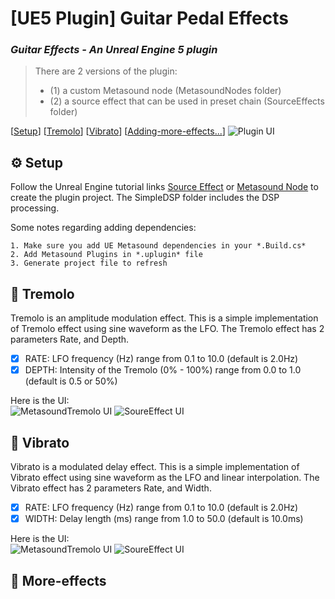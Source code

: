 # [UE5 Plugin] Guitar Pedal Effects
### *Guitar Effects - An Unreal Engine 5 plugin*
> There are 2 versions of the plugin:
> * (1) a custom Metasound node (MetasoundNodes folder)
> * (2) a source effect that can be used in preset chain (SourceEffects folder)  

[[Setup](README.md#gear-Setup)] [[Tremolo](README.md#guitar-tremolo)] [[Vibrato](README.md#guitar-vibrato)] [[Adding-more-effects...](README.md#guitar-more-effects)]
![Plugin UI](https://github.com/naliMusic/UE5-GuitarPedalEffects-Plugin/blob/main/Img/plugin.jpg)

## :gear: Setup
Follow the Unreal Engine tutorial links [Source Effect](https://forums.unrealengine.com/t/making-a-ue-plugin-for-audio-from-scratch/152606) or [Metasound Node](https://dev.epicgames.com/community/learning/tutorials/KJWk/writing-a-pitch-shift-metasound-node) to create the plugin project.
The SimpleDSP folder includes the DSP processing.

Some notes regarding adding dependencies:

```
1. Make sure you add UE Metasound dependencies in your *.Build.cs*
2. Add Metasound Plugins in *.uplugin* file
3. Generate project file to refresh
```
  

## :guitar: Tremolo
Tremolo is an amplitude modulation effect. This is a simple implementation of Tremolo effect using sine waveform as the LFO.
The Tremolo effect has 2 parameters Rate, and Depth.
- [x] RATE: LFO frequency (Hz) range from 0.1 to 10.0 (default is 2.0Hz)
- [x] DEPTH: Intensity of the Tremolo (0% - 100%) range from 0.0 to 1.0 (default is 0.5 or 50%)

Here is the UI:  
![MetasoundTremolo UI](https://github.com/naliMusic/UE5-GuitarPedalEffects-Plugin/blob/main/Img/mts_tremolo.jpg) ![SoureEffect UI](https://github.com/naliMusic/UE5-GuitarPedalEffects-Plugin/blob/main/Img/se_tremolo.jpg)

## :guitar: Vibrato
Vibrato is a modulated delay effect. This is a simple implementation of Vibrato effect using sine waveform as the LFO and linear interpolation.
The Vibrato effect has 2 parameters Rate, and Width.
- [x] RATE: LFO frequency (Hz) range from 0.1 to 10.0 (default is 2.0Hz)
- [x] WIDTH: Delay length (ms) range from 1.0 to 50.0 (default is 10.0ms)

Here is the UI:  
![MetasoundTremolo UI](https://github.com/naliMusic/UE5-GuitarPedalEffects-Plugin/blob/main/Img/mts_vibrato.jpg) ![SoureEffect UI](https://github.com/naliMusic/UE5-GuitarPedalEffects-Plugin/blob/main/Img/se_vibrato.jpg)

## :guitar: More-effects